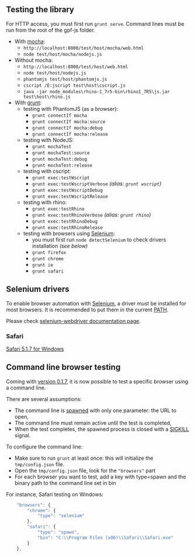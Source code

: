 ## Testing the library

For HTTP access, you must first run `grunt serve`.
Command lines must be run from the root of the gpf-js folder.

* With [mocha](https://mochajs.org/):
    * `http://localhost:8000/test/host/mocha/web.html`
    * `node test/host/mocha/nodejs.js`
* Without mocha:
    * `http://localhost:8000/test/host/web.html`
    * `node test/host/nodejs.js`
    * `phantomjs test/host/phantomjs.js`
    * `cscript /E:jscript test\host\cscript.js`
    * `java -jar node_modules\rhino-1_7r5-bin\rhino1_7R5\js.jar test\host\rhino.js`
* With [grunt](http://gruntjs.com/):
    * testing with PhantomJS (as a browser):
        * `grunt connectIf mocha`
        * `grunt connectIf mocha:source`
        * `grunt connectIf mocha:debug`
        * `grunt connectIf mocha:release`
    * testing with NodeJS:
        * `grunt mochaTest`
        * `grunt mochaTest:source`
        * `grunt mochaTest:debug`
        * `grunt mochaTest:release`
    * testing with cscript:
        * `grunt exec:testWscript`
        * `grunt exec:testWscriptVerbose` *(alias: `grunt wscript`)*
        * `grunt exec:testWscriptDebug`
        * `grunt exec:testWscriptRelease`
    * testing with rhino:
        * `grunt exec:testRhino`
        * `grunt exec:testRhinoVerbose` *(alias: `grunt rhino`)*
        * `grunt exec:testRhinoDebug`
        * `grunt exec:testRhinoRelease`
    * testing with browsers using [Selenium](http://www.seleniumhq.org/):
        * you must first run `node detectSelenium` to check drivers installation *(see below)*
        * `grunt firefox`
        * `grunt chrome`
        * `grunt ie`
        * `grunt safari`

## Selenium drivers

To enable browser automation with [Selenium](http://www.seleniumhq.org/), a driver must be installed for most browsers.
It is recommended to put them in the current [PATH](https://en.wikipedia.org/wiki/PATH_%28variable%29).

Please check
[selenium-webdriver documentation page](http://seleniumhq.github.io/selenium/docs/api/javascript/index.html).

### Safari

[Safari 5.1.7 for Windows](http://appldnld.apple.com/Safari5/041-5487.20120509.INU8B/SafariSetup.exe)

## Command line browser testing

Coming with [version 0.1.7](http://gpf-js.blogspot.ca/2017/03/release-017.html), it is now possible to test a specific
browser using a command line.

There are several assumptions:
- The command line is
[spawned](https://nodejs.org/api/child_process.html#child_process_child_process_spawn_command_args_options) with only
one parameter: the URL to open,
- The command line must remain active until the test is completed,
- When the test completes, the spawned process is closed with a
[SIGKILL](https://nodejs.org/api/process.html#process_signal_events) signal.

To configure the command line:
- Make sure to run `grunt` at least once: this will initialize the `tmp/config.json` file. 
- Open the `tmp/config.json` file, look for the `"browsers"` part
- For each browser you want to test, add a key with type=spawn and the binary path to the command line set in bin

For instance, Safari testing on Windows:

```javascript
    "browsers": {
        "chrome": {
            "type": "selenium"
        },
        "safari": {
            "type": "spawn",
            "bin": "C:\\Program Files (x86)\\Safari\\Safari.exe"
        }
    },
```
